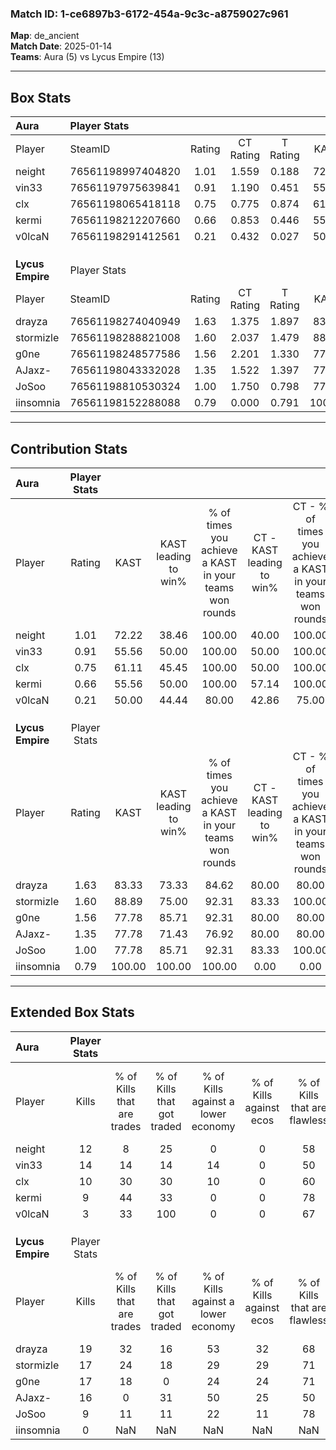 ### Match ID: 1-ce6897b3-6172-454a-9c3c-a8759027c961  
**Map**: de_ancient  
**Match Date**: 2025-01-14  
**Teams**: Aura (5) vs Lycus Empire (13)  

---  

## Box Stats  

| **Aura**         | Player Stats      |        |           |          |        |       |       |         |        |      |     |
| :- | :- | :-: | :-: | :-: | :-: | :-: | :-: | :-: | :-: | :-: | :-: |
| Player           | SteamID           | Rating | CT Rating | T Rating |  KAST  |  ADR  | Kills | Assists | Deaths | K/D  | HS% |
| neight           | 76561198997404820 |  1.01  |   1.559   |  0.188   | 72.22  | 90.3  |  12   |    6    |   16   | 0.75 | 50  |
| vin33            | 76561197975639841 |  0.91  |   1.190   |  0.451   | 55.56  | 73.5  |  14   |    2    |   16   | 0.88 | 57  |
| clx              | 76561198065418118 |  0.75  |   0.775   |  0.874   | 61.11  | 47.9  |  10   |    4    |   14   | 0.71 |  0  |
| kermi            | 76561198212207660 |  0.66  |   0.853   |  0.446   | 55.56  | 67.4  |   9   |    3    |   16   | 0.56 | 66  |
| v0lcaN           | 76561198291412561 |  0.21  |   0.432   |  0.027   | 50.00  | 31.5  |   3   |    2    |   16   | 0.19 | 33  |
|                  |                   |        |           |          |        |       |       |         |        |      |     |
|                  |                   |        |           |          |        |       |       |         |        |      |     |
|                  |                   |        |           |          |        |       |       |         |        |      |     |
| **Lycus Empire** | Player Stats      |        |           |          |        |       |       |         |        |      |     |
| Player           | SteamID           | Rating | CT Rating | T Rating |  KAST  |  ADR  | Kills | Assists | Deaths | K/D  | HS% |
| drayza           | 76561198274040949 |  1.63  |   1.375   |  1.897   | 83.33  | 103.5 |  19   |    3    |   10   | 1.90 | 52  |
| stormizle        | 76561198288821008 |  1.60  |   2.037   |  1.479   | 88.89  | 93.2  |  17   |    3    |   8    | 2.13 | 35  |
| g0ne             | 76561198248577586 |  1.56  |   2.201   |  1.330   | 77.78  | 101.4 |  17   |    4    |   8    | 2.13 | 70  |
| AJaxz-           | 76561198043332028 |  1.35  |   1.522   |  1.397   | 77.78  | 89.5  |  16   |    3    |   12   | 1.33 | 56  |
| JoSoo            | 76561198810530324 |  1.00  |   1.750   |  0.798   | 77.78  | 62.1  |   9   |    6    |   10   | 0.90 | 66  |
| iinsomnia        | 76561198152288088 |  0.79  |   0.000   |  0.791   | 100.00 |  0.0  |   0   |    0    |   0    | 0.00 |  0  |
---  

## Contribution Stats  

| **Aura**         | Player Stats |        |                      |                                                        |                           |                                                             |                          |                                                            |
| :- | :-: | :-: | :-: | :-: | :-: | :-: | :-: | :-: |
| Player           |    Rating    |  KAST  | KAST leading to win% | % of times you achieve a KAST in your teams won rounds | CT - KAST leading to win% | CT - % of times you achieve a KAST in your teams won rounds | T - KAST leading to win% | T - % of times you achieve a KAST in your teams won rounds |
| neight           |     1.01     | 72.22  |        38.46         |                         100.00                         |           40.00           |                           100.00                            |          33.33           |                           100.00                           |
| vin33            |     0.91     | 55.56  |        50.00         |                         100.00                         |           50.00           |                           100.00                            |          50.00           |                           100.00                           |
| clx              |     0.75     | 61.11  |        45.45         |                         100.00                         |           50.00           |                           100.00                            |          33.33           |                           100.00                           |
| kermi            |     0.66     | 55.56  |        50.00         |                         100.00                         |           57.14           |                           100.00                            |          33.33           |                           100.00                           |
| v0lcaN           |     0.21     | 50.00  |        44.44         |                         80.00                          |           42.86           |                            75.00                            |          50.00           |                           100.00                           |
|                  |              |        |                      |                                                        |                           |                                                             |                          |                                                            |
|                  |              |        |                      |                                                        |                           |                                                             |                          |                                                            |
|                  |              |        |                      |                                                        |                           |                                                             |                          |                                                            |
| **Lycus Empire** | Player Stats |        |                      |                                                        |                           |                                                             |                          |                                                            |
| Player           |    Rating    |  KAST  | KAST leading to win% | % of times you achieve a KAST in your teams won rounds | CT - KAST leading to win% | CT - % of times you achieve a KAST in your teams won rounds | T - KAST leading to win% | T - % of times you achieve a KAST in your teams won rounds |
| drayza           |     1.63     | 83.33  |        73.33         |                         84.62                          |           80.00           |                            80.00                            |          70.00           |                           87.50                            |
| stormizle        |     1.60     | 88.89  |        75.00         |                         92.31                          |           83.33           |                           100.00                            |          70.00           |                           87.50                            |
| g0ne             |     1.56     | 77.78  |        85.71         |                         92.31                          |           80.00           |                            80.00                            |          88.89           |                           100.00                           |
| AJaxz-           |     1.35     | 77.78  |        71.43         |                         76.92                          |           80.00           |                            80.00                            |          66.67           |                           75.00                            |
| JoSoo            |     1.00     | 77.78  |        85.71         |                         92.31                          |           83.33           |                           100.00                            |          87.50           |                           87.50                            |
| iinsomnia        |     0.79     | 100.00 |        100.00        |                         100.00                         |           0.00            |                            0.00                             |          100.00          |                           100.00                           |
---  

## Extended Box Stats  

| **Aura**         | Player Stats |                            |                            |                                    |                         |                              |                                 |        |                             |                                     |                          |                               |                            |
| :- | :-: | :-: | :-: | :-: | :-: | :-: | :-: | :-: | :-: | :-: | :-: | :-: | :-: |
| Player           |    Kills     | % of Kills that are trades | % of Kills that got traded | % of Kills against a lower economy | % of Kills against ecos | % of Kills that are flawless | % of Kills that are close duels | Deaths | % of Deaths that get traded | % of Deaths against a lower economy | % of Deaths against ecos | % of Deaths that are flawless | % of Deaths that are close |
| neight           |      12      |             8              |             25             |                 0                  |            0            |              58              |                0                |   16   |             19              |                  6                  |            0             |              38               |             6              |
| vin33            |      14      |             14             |             14             |                 14                 |            0            |              50              |                7                |   16   |              6              |                  6                  |            0             |              94               |             0              |
| clx              |      10      |             30             |             30             |                 10                 |            0            |              60              |               20                |   14   |             21              |                  7                  |            0             |              86               |             0              |
| kermi            |      9       |             44             |             33             |                 0                  |            0            |              78              |                0                |   16   |             13              |                  6                  |            0             |              50               |             0              |
| v0lcaN           |      3       |             33             |            100             |                 0                  |            0            |              67              |                0                |   16   |             19              |                  6                  |            0             |              75               |             13             |
|                  |              |                            |                            |                                    |                         |                              |                                 |        |                             |                                     |                          |                               |                            |
|                  |              |                            |                            |                                    |                         |                              |                                 |        |                             |                                     |                          |                               |                            |
|                  |              |                            |                            |                                    |                         |                              |                                 |        |                             |                                     |                          |                               |                            |
| **Lycus Empire** | Player Stats |                            |                            |                                    |                         |                              |                                 |        |                             |                                     |                          |                               |                            |
| Player           |    Kills     | % of Kills that are trades | % of Kills that got traded | % of Kills against a lower economy | % of Kills against ecos | % of Kills that are flawless | % of Kills that are close duels | Deaths | % of Deaths that get traded | % of Deaths against a lower economy | % of Deaths against ecos | % of Deaths that are flawless | % of Deaths that are close |
| drayza           |      19      |             32             |             16             |                 53                 |           32            |              68              |                0                |   10   |             30              |                 20                  |            0             |              70               |             20             |
| stormizle        |      17      |             24             |             18             |                 29                 |           29            |              71              |               12                |   8    |             25              |                 38                  |            0             |              50               |             0              |
| g0ne             |      17      |             18             |             0              |                 24                 |           24            |              71              |                0                |   8    |             25              |                 38                  |            0             |              63               |             13             |
| AJaxz-           |      16      |             0              |             31             |                 50                 |           25            |              50              |                6                |   12   |             25              |                 25                  |            0             |              67               |             0              |
| JoSoo            |      9       |             11             |             11             |                 22                 |           11            |              78              |                0                |   10   |             40              |                 30                  |            10            |              50               |             0              |
| iinsomnia        |      0       |            NaN             |            NaN             |                NaN                 |           NaN           |             NaN              |               NaN               |   0    |             NaN             |                 NaN                 |           NaN            |              NaN              |            NaN             |
